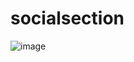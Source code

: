 # socialsection
![image](https://github.com/AlejandroMezaing/socialsection/assets/99505524/9562506b-d817-4997-a1f2-9b3f40572a40)
